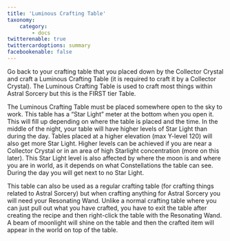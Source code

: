 ```yaml
---
title: 'Luminous Crafting Table'
taxonomy:
    category:
        - docs
twitterenable: true
twittercardoptions: summary
facebookenable: false
---
```


Go back to your crafting table that you placed down by the Collector Crystal and craft a Luminous Crafting Table (it is required to craft it by a Collector Crystal). The Luminous Crafting Table is used to craft most things within Astral Sorcery but this is the FIRST tier Table.

The Luminous Crafting Table must be placed somewhere open to the sky to work. This table has a “Star Light” meter at the bottom when you open it. This will fill up depending on where the table is placed and the time. In the middle of the night, your table will have higher levels of Star Light than during the day. Tables placed at a higher elevation (max Y-level 120) will also get more Star Light. Higher levels can be achieved if you are near a Collector Crystal or in an area of high Starlight concentration (more on this later). This Star Light level is also affected by where the moon is and where you are in world, as it depends on what Constellations the table can see. During the day you will get next to no Star Light.

This table can also be used as a regular crafting table (for crafting things related to Astral Sorcery) but when crafting anything for Astral Sorcery you will need your Resonating Wand. Unlike a normal crafting table where you can just pull out what you have crafted, you have to exit the table after creating the recipe and then right-click the table with the Resonating Wand. A beam of moonlight will shine on the table and then the crafted item will appear in the world on top of the table.
